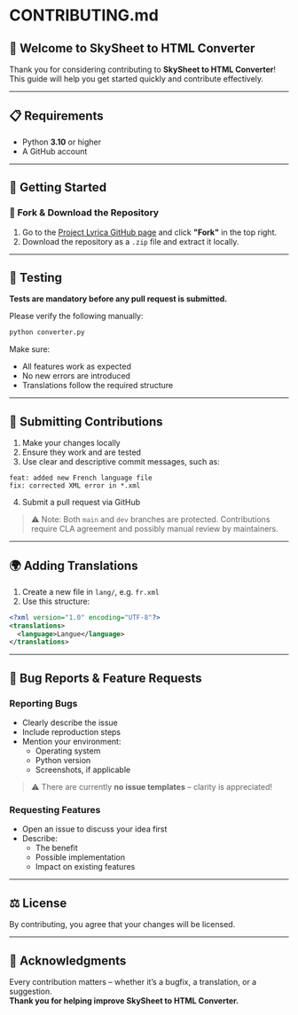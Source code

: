 # CONTRIBUTING.md

## 💖 Welcome to **SkySheet to HTML Converter**

Thank you for considering contributing to **SkySheet to HTML Converter**! This guide will help you get started quickly and contribute effectively.

---

## 📋 Requirements

- Python **3.10** or higher
- A GitHub account

---

## 🚀 Getting Started

### 🔀 Fork & Download the Repository

1. Go to the [Project Lyrica GitHub page](https://github.com/VanilleIce/SkySheet-to-HTML-Converter/) and click **"Fork"** in the top right.
2. Download the repository as a `.zip` file and extract it locally.

---

## 🧪 Testing

**Tests are mandatory before any pull request is submitted.**

Please verify the following manually:

```bash
python converter.py
```

Make sure:

- All features work as expected
- No new errors are introduced
- Translations follow the required structure

---

## 🔧 Submitting Contributions

1. Make your changes locally
2. Ensure they work and are tested
3. Use clear and descriptive commit messages, such as:

```text
feat: added new French language file
fix: corrected XML error in *.xml
```

4. Submit a pull request via GitHub

> ⚠️ Note: Both `main` and `dev` branches are protected. Contributions require CLA agreement and possibly manual review by maintainers.

---

## 🌍 Adding Translations

1. Create a new file in `lang/`, e.g. `fr.xml`
2. Use this structure:

```xml
<?xml version="1.0" encoding="UTF-8"?>
<translations>
  <language>Langue</language>
</translations>
```

---

## 🐛 Bug Reports & Feature Requests

### Reporting Bugs

- Clearly describe the issue
- Include reproduction steps
- Mention your environment:
  - Operating system
  - Python version
  - Screenshots, if applicable

> ⚠️ There are currently **no issue templates** – clarity is appreciated!

### Requesting Features

- Open an issue to discuss your idea first
- Describe:
  - The benefit
  - Possible implementation
  - Impact on existing features

---

## ⚖️ License

By contributing, you agree that your changes will be licensed.

---

## 🙏 Acknowledgments

Every contribution matters – whether it’s a bugfix, a translation, or a suggestion.  
**Thank you for helping improve SkySheet to HTML Converter.**
